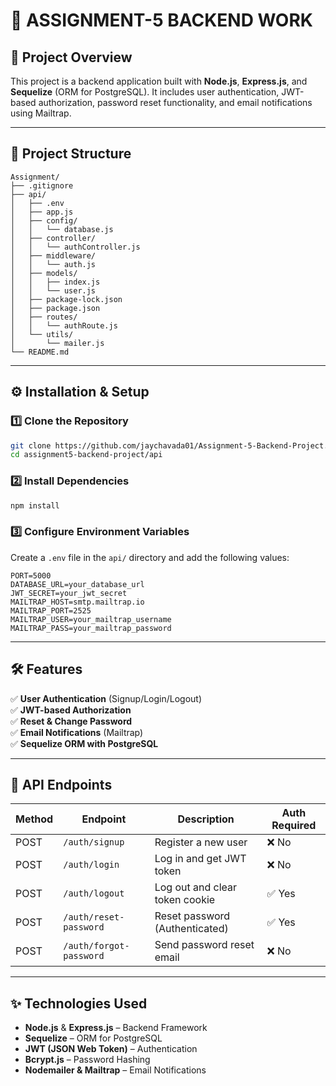 # 🚀 ASSIGNMENT-5 BACKEND WORK

## 📌 Project Overview
This project is a backend application built with **Node.js**, **Express.js**, and **Sequelize** (ORM for PostgreSQL). It includes user authentication, JWT-based authorization, password reset functionality, and email notifications using Mailtrap.

---

## 📂 Project Structure
```
Assignment/
├── .gitignore
├── api/
│   ├── .env
│   ├── app.js
│   ├── config/
│   │   └── database.js
│   ├── controller/
│   │   └── authController.js
│   ├── middleware/
│   │   └── auth.js
│   ├── models/
│   │   ├── index.js
│   │   └── user.js
│   ├── package-lock.json
│   ├── package.json
│   ├── routes/
│   │   └── authRoute.js
│   └── utils/
│       └── mailer.js
└── README.md
```

---

## ⚙️ Installation & Setup
### 1️⃣ Clone the Repository
```sh
git clone https://github.com/jaychavada01/Assignment-5-Backend-Project.git
cd assignment5-backend-project/api
```

### 2️⃣ Install Dependencies
```sh
npm install
```

### 3️⃣ Configure Environment Variables
Create a `.env` file in the `api/` directory and add the following values:
```
PORT=5000
DATABASE_URL=your_database_url
JWT_SECRET=your_jwt_secret
MAILTRAP_HOST=smtp.mailtrap.io
MAILTRAP_PORT=2525
MAILTRAP_USER=your_mailtrap_username
MAILTRAP_PASS=your_mailtrap_password
```

---

## 🛠️ Features
✅ **User Authentication** (Signup/Login/Logout)  
✅ **JWT-based Authorization**  
✅ **Reset & Change Password**  
✅ **Email Notifications** (Mailtrap)  
✅ **Sequelize ORM with PostgreSQL**  

---

## 🔗 API Endpoints
| Method | Endpoint           | Description                        | Auth Required |
|--------|-------------------|------------------------------------|--------------|
| POST   | `/auth/signup`    | Register a new user               | ❌ No         |
| POST   | `/auth/login`     | Log in and get JWT token          | ❌ No         |
| POST   | `/auth/logout`    | Log out and clear token cookie    | ✅ Yes        |
| POST   | `/auth/reset-password` | Reset password (Authenticated) | ✅ Yes        |
| POST   | `/auth/forgot-password` | Send password reset email | ❌ No         |

---

## ✨ Technologies Used
- **Node.js** & **Express.js** – Backend Framework
- **Sequelize** – ORM for PostgreSQL
- **JWT (JSON Web Token)** – Authentication
- **Bcrypt.js** – Password Hashing
- **Nodemailer & Mailtrap** – Email Notifications